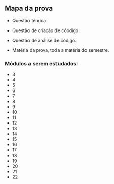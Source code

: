 ## Mapa da prova

- Questão téorica
- Questão de criação de cóodigo
- Questão  de análise de código.

- Matéria da prova, toda a matéria do semestre.

### Módulos a serem estudados:

- 3
- 4
- 5
- 6
- 7
- 8
- 9
- 10
- 11
- 12
- 13
- 14
- 15
- 16
- 17
- 18
- 19
- 20
- 21
- 22
